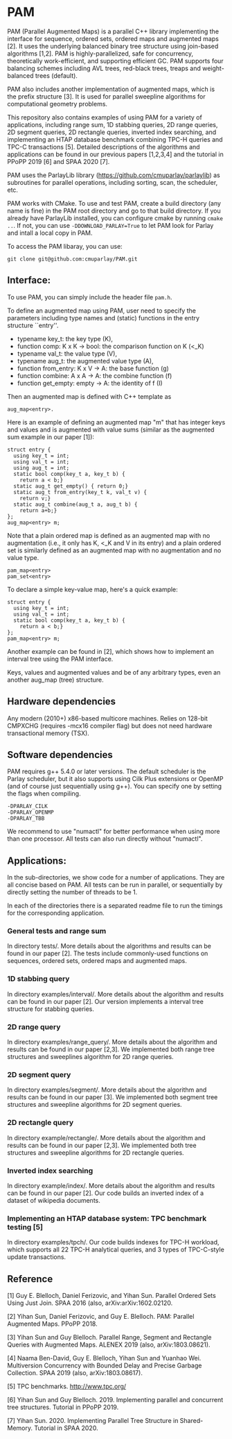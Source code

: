 # PAM

PAM (Parallel Augmented Maps) is a parallel C++ library implementing the interface for sequence, ordered sets, ordered maps and augmented maps [2]. It uses the underlying balanced binary tree structure using join-based algorithms [1,2]. PAM is highly-parallelized, safe for concurrency, theoretically work-efficient, and supporting efficient GC. PAM supports four balancing schemes including AVL trees, red-black trees, treaps and weight-balanced trees (default).

PAM also includes another implementation of augmented maps, which is the prefix structure [3]. It is used for parallel sweepline algorithms for computational geometry problems.

This repository also contains examples of using PAM for a variety of applications, including range sum, 1D stabbing queries, 2D range queries, 2D segment queries, 2D rectangle queries, inverted index searching, and implementing an HTAP database benchmark combining TPC-H  queries and TPC-C transactions [5]. Detailed descriptions of the algorithms and applications can be found in our previous papers [1,2,3,4] and the tutorial in PPoPP 2019 [6] and SPAA 2020 [7].

PAM uses the ParlayLib library (https://github.com/cmuparlay/parlaylib) as subroutines for parallel operations, including sorting, scan, the scheduler, etc. 

PAM works with CMake. To use and test PAM, create a build directory (any name is fine) in the PAM root directory and go to that build directory. If you already have ParlayLib installed, you can configure cmake by running `cmake ..`. If not, you can use `-DDOWNLOAD_PARLAY=True` to let PAM look for Parlay and intall a local copy in PAM. 

To access the PAM libaray, you can use:

```
git clone git@github.com:cmuparlay/PAM.git
```

## Interface:

To use PAM, you can simply include the header file `pam.h`.

To define an augmented map using PAM, user need to specify the parameters including type names and (static) functions in the entry structure ``entry''.

* typename key_t: the key type (K),
* function comp: K x K -> bool: the comparison function on K (<_K)
* typename val_t: the value type (V),
* typename aug_t: the augmented value type (A),
* function from_entry: K x V -> A: the base function (g)
* function combine: A x A -> A: the combine function (f)
* function get_empty: empty -> A: the identity of f (I)

Then an augmented map is defined with C++ template as 

```
aug_map<entry>.
```

Here is an example of defining an augmented map "m" that has integer keys and values and is augmented with value sums (similar as the augmented sum example in our paper [1]):

```
struct entry {
  using key_t = int;
  using val_t = int;
  using aug_t = int;
  static bool comp(key_t a, key_t b) { 
    return a < b;}
  static aug_t get_empty() { return 0;}
  static aug_t from_entry(key_t k, val_t v) { 
    return v;}
  static aug_t combine(aug_t a, aug_t b) { 
    return a+b;}
};
aug_map<entry> m;
```

Note that a plain ordered map is defined as an augmented map with no augmentation (i.e., it only has K, <_K and V in its entry) and a plain ordered set is similarly defined as an augmented map with no augmentation and no value type.

```
pam_map<entry>
pam_set<entry>
```

To declare a simple key-value map, here's a quick example:

```
struct entry {
  using key_t = int;
  using val_t = int;
  static bool comp(key_t a, key_t b) { 
    return a < b;}
};
pam_map<entry> m;
```

Another example can be found in [2], which shows how to implement an interval tree using the PAM interface.

Keys, values and augmented values and be of any arbitrary types, even an another aug_map (tree) structure. 

## Hardware dependencies

Any modern (2010+) x86-based multicore machines.  Relies on 128-bit CMPXCHG (requires -mcx16 compiler flag) but does not need hardware transactional memory (TSX).  

## Software dependencies
PAM requires g++ 5.4.0 or later versions.  The default scheduler is the Parlay scheduler, but it also supports using Cilk Plus extensions or OpenMP (and of course just sequentially using g++).  You can specify one by setting the flags when compiling. 

```
-DPARLAY_CILK
-DPARLAY_OPENMP
-DPARLAY_TBB
```

We recommend to use "numactl" for better performance when using more than one processor. All tests can also run directly without "numactl".

## Applications:
In the sub-directories, we show code for a number of applications. They are all concise based on PAM.  All tests can be run in parallel, or sequentially by directly setting the number of threads to be 1.

In each of the directories there is a separated readme file to run the timings for the corresponding application.

### General tests and range sum 
In directory tests/. More details about the algorithms and results can be found in our paper [2]. The tests include commonly-used functions on sequences, ordered sets, ordered maps and augmented maps.

### 1D stabbing query 
In directory examples/interval/. More details about the algorithm and results can be found in our paper [2]. Our version implements a interval tree structure for stabbing queries.

### 2D range query
In directory examples/range_query/. More details about the algorithm and results can be found in our paper [2,3]. We implemented both range tree structures and sweeplines algorithm for 2D range queries.

### 2D segment query
In directory examples/segment/. More details about the algorithm and results can be found in our paper [3]. We implemented both segment tree structures and sweepline algorithms for 2D segment queries.

### 2D rectangle query
In directory example/rectangle/. More details about the algorithm and results can be found in our paper [2,3]. We implemented both tree structures and sweepline algorithms for 2D rectangle queries.

### Inverted index searching
In directory example/index/. More details about the algorithm and results can be found in our paper [2]. Our code builds an inverted index of a dataset of wikipedia documents.

### Implementing an HTAP database system: TPC benchmark testing [5]
In directory examples/tpch/. Our code builds indexes for TPC-H workload, which supports all 22 TPC-H analytical queries, and 3 types of TPC-C-style update transactions. 

## Reference
[1] Guy E. Blelloch, Daniel Ferizovic, and Yihan Sun. Parallel Ordered Sets Using Just Join. SPAA 2016 (also, arXiv:arXiv:1602.02120. 

[2] Yihan Sun, Daniel Ferizovic, and Guy E. Blelloch. PAM: Parallel Augmented Maps. PPoPP 2018. 

[3] Yihan Sun and Guy Blelloch. Parallel Range, Segment and Rectangle Queries with Augmented Maps. ALENEX 2019 (also, arXiv:1803.08621).

[4] Naama Ben-David, Guy E. Blelloch, Yihan Sun and Yuanhao Wei. Multiversion Concurrency with Bounded Delay and Precise Garbage Collection. SPAA 2019 (also, arXiv:1803.08617).

[5] TPC benchmarks. http://www.tpc.org/

[6] Yihan Sun and Guy Blelloch. 2019.  Implementing parallel and concurrent tree structures. Tutorial in PPoPP 2019.

[7] Yihan Sun. 2020. Implementing Parallel Tree Structure in Shared-Memory. Tutorial in SPAA 2020. 
